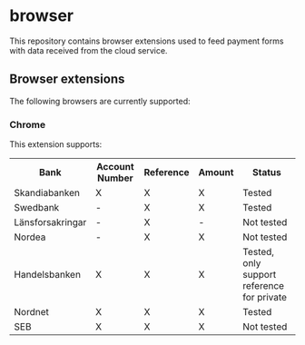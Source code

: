# browser

This repository contains browser extensions used to feed payment forms with data received from the cloud service.

## Browser extensions

The following browsers are currently supported:

### Chrome
This extension supports:

<table>
    <tr>
        <th>Bank</th>
        <th>Account Number</th>
        <th>Reference</th>
        <th>Amount</th>
        <th>Status</th>
    </tr>
    <tr>
        <td>Skandiabanken</td>
        <td>X</td>
        <td>X</td>
        <td>X</td>
        <td>Tested</td>
    </tr>
    <tr>
        <td>Swedbank</td>
        <td>-</td>
        <td>X</td>
        <td>X</td>
        <td>Tested</td>
    </tr>
    <tr>
        <td>Länsforsakringar</td>
        <td>-</td>
        <td>X</td>
        <td>-</td>
        <td>Not tested</td>
    </tr>
    <tr>
        <td>Nordea</td>
        <td>-</td>
        <td>X</td>
        <td>X</td>
        <td>Not tested</td>
    </tr>
    <tr>
        <td>Handelsbanken</td>
        <td>X</td>
        <td>X</td>
        <td>X</td>
        <td>Tested, only support reference for private</td>
    </tr>
    <tr>
        <td>Nordnet</td>
        <td>X</td>
        <td>X</td>
        <td>X</td>
        <td>Tested</td>
    </tr>
    <tr>
        <td>SEB</td>
        <td>X</td>
        <td>X</td>
        <td>X</td>
        <td>Not tested</td>
    </tr>

</table>

